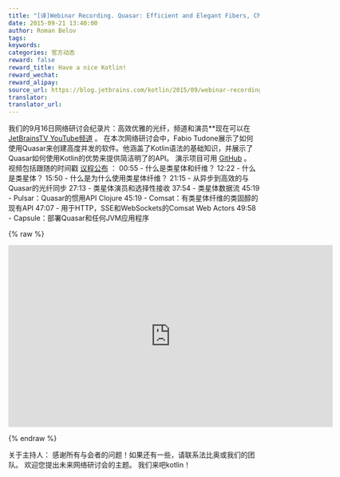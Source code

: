 ```yaml
---
title: "[译]Webinar Recording. Quasar: Efficient and Elegant Fibers, Channels and Actors"
date: 2015-09-21 13:40:00
author: Roman Belov
tags:
keywords:
categories: 官方动态
reward: false
reward_title: Have a nice Kotlin!
reward_wechat:
reward_alipay:
source_url: https://blog.jetbrains.com/kotlin/2015/09/webinar-recording-quasar-efficient-and-elegant-fibers-channels-and-actors/
translator:
translator_url:
---
```


我们的9月16日网络研讨会纪录片：高效优雅的光纤，频道和演员**现在可以在 [JetBrainsTV YouTube频道](https://youtu.be/Nmob2MB2Qo8) 。
在本次网络研讨会中，Fabio Tudone展示了如何使用Quasar来创建高度并发的软件。他涵盖了Kotlin语法的基础知识，并展示了Quasar如何使用Kotlin的优势来提供简洁明了的API。
演示项目可用 [GitHub](https://github.com/circlespainter/quasar-kotlin-jetbrains-webinar/releases) 。
视频包括跟随的时间戳 [议程公布](http://blog.jetbrains.com/kotlin/2015/09/join-live-webinar-quasar-and-kotlin/) ：
00:55  - 什么是类星体和纤维？
12:22  - 什么是类星体？
15:50  - 什么是为什么使用类星体纤维？
21:15  - 从异步到高效的与Quasar的光纤同步
27:13  - 类星体演员和选择性接收
37:54  - 类星体数据流
45:19  -  Pulsar：Quasar的惯用API Clojure
45:19  -  Comsat：有类星体纤维的类固醇的现有API
47:07  - 用于HTTP，SSE和WebSockets的Comsat Web Actors
49:58  -  Capsule：部署Quasar和任何JVM应用程序

{% raw %}
<p><iframe allowfullscreen="" frameborder="0" height="365" src="https://www.youtube.com/embed/Nmob2MB2Qo8" width="650"></iframe></p>
{% endraw %}

关于主持人：
感谢所有与会者的问题！如果还有一些，请联系法比奥或我们的团队。
欢迎您提出未来网络研讨会的主题。
我们来吧kotlin！</em>
